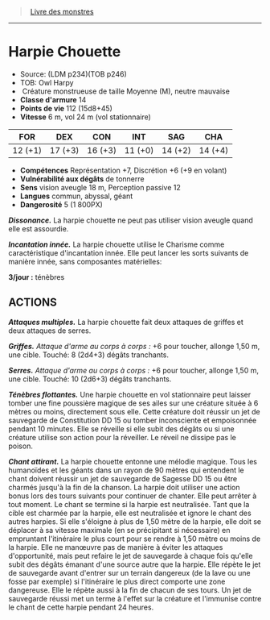 ﻿> [Livre des monstres](tome_of_beasts.md)

---

# Harpie Chouette

- Source: (LDM p234)(TOB p246)
- TOB: Owl Harpy
-  Créature monstrueuse de taille Moyenne (M), neutre mauvaise
- **Classe d'armure** 14
- **Points de vie** 112 (15d8+45)
- **Vitesse** 6 m, vol 24 m (vol stationnaire)

|FOR|DEX|CON|INT|SAG|CHA|
|---|---|---|---|---|---|
|12 (+1)|17 (+3)|16 (+3)|11 (+0)|14 (+2)|14 (+4)|

- **Compétences** Représentation +7, Discrétion +6 (+9 en volant)
- **Vulnérabilité aux dégâts** de tonnerre
- **Sens** vision aveugle 18 m, Perception passive 12
- **Langues** commun, abyssal, géant
- **Dangerosité** 5 (1 800PX)

**_Dissonance._** La harpie chouette ne peut pas utiliser vision aveugle quand elle est assourdie.

**_Incantation innée._** La harpie chouette utilise le Charisme comme caractéristique d'incantation innée. Elle peut lancer les sorts suivants de manière innée, sans composantes matérielles:

**3/jour :** ténèbres

## ACTIONS

**_Attaques multiples._** La harpie chouette fait deux attaques de griffes et deux attaques de serres.

**_Griffes._** _Attaque d'arme au corps à corps :_ +6 pour toucher, allonge 1,50 m, une cible. Touché: 8 (2d4+3) dégâts tranchants.

**_Serres._** _Attaque d'arme au corps à corps :_ +6 pour toucher, allonge 1,50 m, une cible. Touché: 10 (2d6+3) dégâts tranchants.

**_Ténèbres flottantes._** Une harpie chouette en vol stationnaire peut laisser tomber une fine poussière magique de ses ailes sur une créature située à 6 mètres ou moins, directement sous elle. Cette créature doit réussir un jet de sauvegarde de Constitution DD 15 ou tomber inconsciente et empoisonnée pendant 10 minutes. Elle se réveille si elle subit des dégâts ou si une créature utilise son action pour la réveiller. Le réveil ne dissipe pas le poison.

**_Chant attirant._** La harpie chouette entonne une mélodie magique. Tous les humanoïdes et les géants dans un rayon de 90 mètres qui entendent le chant doivent réussir un jet de sauvegarde de Sagesse DD 15 ou être charmés jusqu'à la fin de la chanson. La harpie doit utiliser une action bonus lors des tours suivants pour continuer de chanter. Elle peut arrêter à tout moment. Le chant se termine si la harpie est neutralisée. Tant que la cible est charmée par la harpie, elle est neutralisée et ignore le chant des autres harpies. Si elle s'éloigne à plus de 1,50 mètre de la harpie, elle doit se déplacer à sa vitesse maximale (en se précipitant si nécessaire) en empruntant l'itinéraire le plus court pour se rendre à 1,50 mètre ou moins de la harpie. Elle ne manœuvre pas de manière à éviter les attaques d'opportunité, mais peut refaire le jet de sauvegarde à chaque fois qu'elle subit des dégâts émanant d'une source autre que la harpie. Elle répète le jet de sauvegarde avant d'entrer sur un terrain dangereux (de la lave ou une fosse par exemple) si l'itinéraire le plus direct comporte une zone dangereuse. Elle le répète aussi à la fin de chacun de ses tours. Un jet de sauvegarde réussi met un terme à l'effet sur la créature et l'immunise contre le chant de cette harpie pendant 24 heures.

